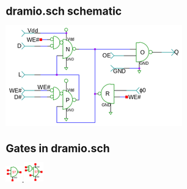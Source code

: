 # dramio.sch schematic
![dramio.sch](dramio.png)
# Gates in dramio.sch
[ ![nandod](nandod-sym.png) ](nandod.html)
[ ![nand1or](nand1or-sym.png) ](nand1or.html)

